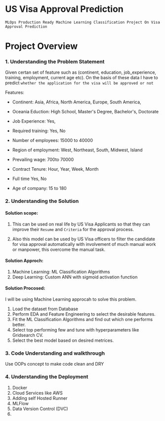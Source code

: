 # US Visa Approval Prediction

`MLOps Production Ready Machine Learning Classification Project On Visa Approval Prediction`

# Project Overview

### 1. Understanding the Problem Statement

Given certan set of feature such as (continent, education, job_experience, training, employment, current age etc). On the basis of these data I have to predict `whether the application for the visa will be approved or not`

Features:

- Continent: Asia, Africa, North America, Europe, South America,

- Oceania Eduction: High School, Master's Degree, Bachelor's, Doctorate

- Job Experience: Yes,

- Required training: Yes, No

- Number of employees: 15000 to 40000

- Region of employment: West, Northeast, South, Midwest, Island

- Prevailing wage: 700to 70000

- Contract Tenure: Hour, Year, Week, Month

- Full time Yes, No

- Age of company: 15 to 180

### 2. Understanding the Solution

#### Solution scope:

1. This can be used on real life by US Visa Applicants so that they can improve their `Resume` and `Criteria` for the approval process.

2. Also this model can be used by US Visa officers to filter the candidate for visa approval automatically with involvement of much manual work or manpower, this overcome the manual task.

#### Solution Approch:

1. Machine Learning: ML Classification Algorithms
2. Deep Learning: Custom ANN with sigmoid activation function

#### Solution Procosed:

I will be using Machine Learning approcah to solve this problem.

1. Load the dataset from Database
2. Perform EDA and Feature Engineering to select the desirable features.
3. Fit the ML Classification Algorithms and find out which one performs better.
4. Select top performing few and tune with hyperparameters like Gridsearch CV.
5. Select the best model based on desired metrices.

### 3. Code Understanding and walkthrough

Use OOPs concept to make code clean and DRY

### 4. Understanding the Deployment

1. Docker
2. Cloud Services like AWS
3. Adding self Hosted Runner
4. MLFlow
5. Data Version Control (DVC)
6.
